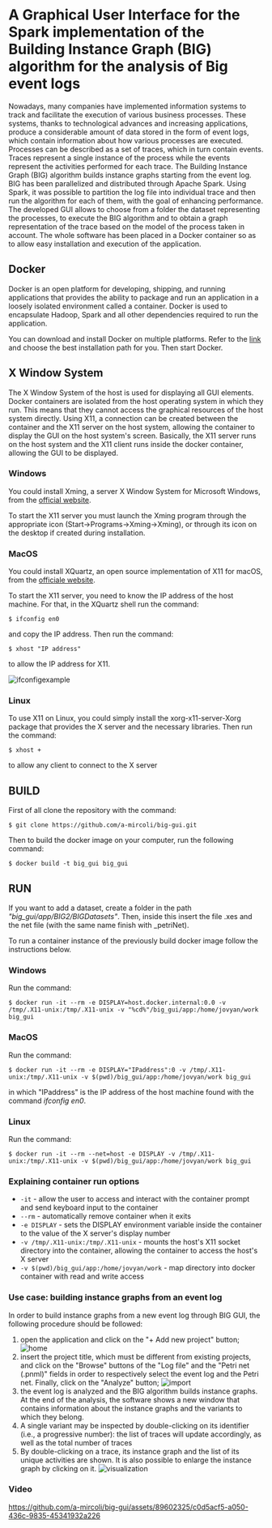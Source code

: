 # A Graphical User Interface for the Spark implementation of the Building Instance Graph (BIG) algorithm for the analysis of Big event logs


Nowadays, many companies have implemented information systems to track and facilitate the execution of various business processes. These systems, thanks to technological advances and increasing applications, produce a considerable amount of data stored in the form of event logs, which contain information about how various processes are executed. Processes can be described as a set of traces, which in turn contain events. Traces represent a single instance of the process while the events represent the activities performed for each trace.
The Building Instance Graph (BIG) algorithm builds instance graphs starting from the event log. BIG has been parallelized and distributed through Apache Spark. Using Spark, it was possible to partition the log file into individual trace and then run the algorithm for each of them, with the goal of enhancing performance.
The developed GUI allows to choose from a folder the dataset representing the processes, to execute the BIG algorithm and to obtain a graph representation  of the trace based on the model of the process taken in account. The whole software has been placed in a Docker container so as to allow easy installation and execution of the application.

## Docker
Docker is an open platform for developing, shipping, and running applications that provides the ability to package and run an application in a loosely isolated environment called a container.
Docker is used to encapsulate Hadoop, Spark and all other dependencies required to run the application.

You can download and install Docker on multiple platforms. Refer to the [link](https://docs.docker.com/get-docker/) and choose the best installation path for you. Then start Docker.

## X Window System 
The X Window System of the host is used for displaying all GUI elements. Docker containers are isolated from the host operating system in which they run. This means that they cannot access the graphical resources of the host system directly. Using X11, a connection can be created between the container and the X11 server on the host system, allowing the container to display the GUI on the host system's screen. Basically, the X11 server runs on the host system and the X11 client runs inside the docker container, allowing the GUI to be displayed.

### Windows
You could install Xming, a server X Window System for Microsoft Windows, from the [official website](https://sourceforge.net/projects/xming/).

To start the X11 server you must launch the Xming program through the appropriate icon (Start->Programs->Xming->Xming), or through its icon on the desktop if created during installation.

### MacOS
You could install XQuartz, an open source implementation of X11 for macOS, from the [officiale website](https://www.xquartz.org/). 

To start the X11 server, you need to know the IP address of the host machine. For that, in the XQuartz shell run the command:
```
$ ifconfig en0
```
and copy the IP address. 
Then run the command:
```
$ xhost "IP address"
```

to allow the IP address for X11.

![ifconfigexample](./app/BIG2/BigSpark/images/x11-mac.png)

### Linux
To use X11 on Linux, you could simply install the xorg-x11-server-Xorg package that provides the X server and the necessary libraries. 
Then run the command:
```
$ xhost +
```
to  allow any client to connect to the X server

## BUILD
First of all clone the repository with the command:
```
$ git clone https://github.com/a-mircoli/big-gui.git
```

Then to build the docker image on your computer, run the following command:
```
$ docker build -t big_gui big_gui
```

## RUN
If you want to add a dataset, create a folder in the path _"big_gui/app/BIG2/BIGDatasets"_. Then, inside this insert the file .xes and the net file (with the same name finish with _petriNet).

To run a container instance of the previously build docker image follow the instructions below.

### Windows
Run the command:
```
$ docker run -it --rm -e DISPLAY=host.docker.internal:0.0 -v /tmp/.X11-unix:/tmp/.X11-unix -v "%cd%"/big_gui/app:/home/jovyan/work big_gui
```

### MacOS
Run the command:
```
$ docker run -it --rm -e DISPLAY="IPaddress":0 -v /tmp/.X11-unix:/tmp/.X11-unix -v $(pwd)/big_gui/app:/home/jovyan/work big_gui
```
in which "IPaddress" is the IP address of the host machine found with the command _ifconfig en0_.

### Linux
Run the command:
```
$ docker run -it --rm --net=host -e DISPLAY -v /tmp/.X11-unix:/tmp/.X11-unix -v $(pwd)/big_gui/app:/home/jovyan/work big_gui
```
### Explaining container run options
- `-it` - allow the user to access and interact with the container prompt and send keyboard input to the container
- `--rm` - automatically remove container when it exits
- `-e DISPLAY` - sets the DISPLAY environment variable inside the container to the value of the X server's display number
- `-v /tmp/.X11-unix:/tmp/.X11-unix` - mounts the host's X11 socket directory into the container, allowing the container to access the host's X server
- `-v $(pwd)/big_gui/app:/home/jovyan/work` - map directory into docker container with read and write access

### Use case: building instance graphs from an event log
In order to build instance graphs from a new event log through BIG GUI, the following procedure should be followed:
1. open the application and click on the "+ Add new project" button;
![home](./app/BIG2/BigSpark/images/home.png)
2. insert the project title, which must be different from existing projects, and click on the "Browse" buttons of the "Log file" and the "Petri net (.pnml)" fields in order to respectively select the event log and the Petri net. Finally, click on the "Analyze" button;
![import](./app/BIG2/BigSpark/images/import_log.png)
3. the event log is analyzed and the BIG algorithm builds instance graphs. At the end of the analysis, the software shows a new window that contains information about the instance graphs and the variants to which they belong.
4. A single variant may be inspected by double-clicking on its identifier (i.e., a progressive number): the list of traces will update accordingly, as well as the total number of traces
5. By double-clicking on a trace, its instance graph and the list of its unique activities are shown. It is also possible to enlarge the instance graph by clicking on it.
![visualization](./app/BIG2/BigSpark/images/visualization.png)

### Video

https://github.com/a-mircoli/big-gui/assets/89602325/c0d5acf5-a050-436c-9835-45341932a226


